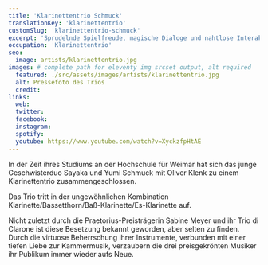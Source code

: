 ```yaml
---
title: 'Klarinettentrio Schmuck'
translationKey: 'klarinettentrio'
customSlug: 'klarinettentrio-schmuck'
excerpt: 'Sprudelnde Spielfreude, magische Dialoge und nahtlose Interaktion kommen bei diesen Musikern zusammen. Das Programm des Trios reicht von klassischer Musik über Jazz bis hin zu moderner Musik. '
occupation: 'Klarinettentrio'
seo:
  image: artists/klarinettentrio.jpg
images: # complete path for eleventy img srcset output, alt required
  featured: ./src/assets/images/artists/klarinettentrio.jpg
  alt: Pressefoto des Trios
  credit:
links:
  web:
  twitter:
  facebook:
  instagram:
  spotify:
  youtube: https://www.youtube.com/watch?v=XyckzfpHtAE
---
```


In der Zeit ihres Studiums an der Hochschule für Weimar hat sich das junge Geschwisterduo Sayaka und Yumi Schmuck mit Oliver Klenk zu einem Klarinettentrio zusammengeschlossen.

Das Trio tritt in der ungewöhnlichen Kombination Klarinette/Bassetthorn/Baß-Klarinette/Es-Klarinette auf.

Nicht zuletzt durch die Praetorius-Preisträgerin Sabine Meyer und ihr Trio di Clarone ist diese Besetzung bekannt geworden, aber selten zu finden. Durch die virtuose Beherrschung ihrer Instrumente, verbunden mit einer tiefen Liebe zur Kammermusik, verzaubern die drei preisgekrönten Musiker ihr Publikum immer wieder aufs Neue.
